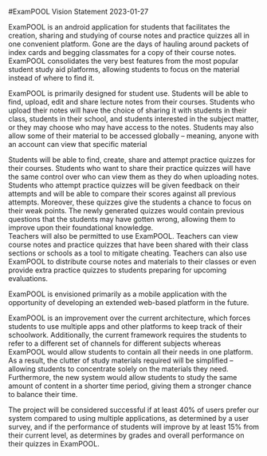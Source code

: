 #ExamPOOL Vision Statement
2023-01-27

ExamPOOL is an android application for students that facilitates the creation, sharing and studying of course notes and practice quizzes all in one convenient platform. Gone are the days of hauling around packets of index cards and begging classmates for a copy of their course notes. ExamPOOL consolidates the very best features from the most popular student study aid platforms, allowing students to focus on the material instead of where to find it.  

ExamPOOL is primarily designed for student use. Students will be able to find, upload, edit and share lecture notes from their courses. Students who upload their notes will have the choice of sharing it with students in their class, students in their school, and students interested in the subject matter, or they may choose who may have access to the notes. Students may also allow some of their material to be accessed globally – meaning, anyone with an account can view that specific material  

Students will be able to find, create, share and attempt practice quizzes for their courses. Students who want to share their practice quizzes will have the same control over who can view them as they do when uploading notes. Students who attempt practice quizzes will be given feedback on their attempts and will be able to compare their scores against all previous attempts. Moreover, these quizzes give the students a chance to focus on their weak points. The newly generated quizzes would contain previous questions that the students may have gotten wrong, allowing them to improve upon their foundational knowledge.  
Teachers will also be permitted to use ExamPOOL. Teachers can view course notes and practice quizzes that have been shared with their class sections or schools as a tool to mitigate cheating. Teachers can also use ExamPOOL to distribute course notes and materials to their classes or even provide extra practice quizzes to students preparing for upcoming evaluations.  

ExamPOOL is envisioned primarily as a mobile application with the opportunity of developing an extended web-based platform in the future.

ExamPOOL is an improvement over the current architecture, which forces students to use multiple apps and other platforms to keep track of their schoolwork. Additionally, the current framework requires the students to refer to a different set of channels for different subjects whereas ExamPOOL would allow students to contain all their needs in one platform. As a result, the clutter of study materials required will be simplified – allowing students to concentrate solely on the materials they need. Furthermore, the new system would allow students to study the same amount of content in a shorter time period, giving them a stronger chance to balance their time.  

The project will be considered successful if at least 40% of users prefer our system compared to using multiple applications, as determined by a user survey, and if the performance of students will improve by at least 15% from their current level, as determines by grades and overall performance on their quizzes in ExamPOOL.
